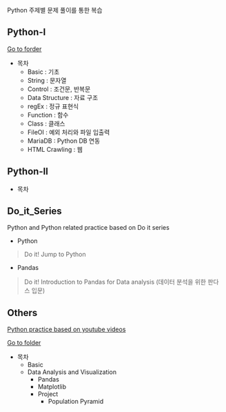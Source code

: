 Python 주제별 문제 풀이를 통한 복습

## Python-I 
[Go to forder](https://github.com/jungmyung-kr/Python_Review/tree/main/Python-I)

* 목차
  * Basic : 기초
  * String : 문자열
  * Control : 조건문, 반복문
  * Data Structure : 자료 구조
  * regEx : 정규 표현식
  * Function : 함수
  * Class : 클래스
  * FileOI : 예외 처리와 파일 입출력
  * MariaDB : Python DB 연동
  * HTML Crawling : 웹

## Python-II

* 목차

## Do_it_Series

Python and Python related practice based on Do it series

* Python
> Do it! Jump to Python

* Pandas
> Do it! Introduction to Pandas for Data analysis (데이터 분석을 위한 판다스 입문)


## Others

[Python practice based on youtube videos](https://youtube.com/@nadocoding)  

[Go to folder](https://github.com/jungmyung-kr/Python_Review/tree/main/Others)
* 목차
  * Basic
  * Data Analysis and Visualization
    * Pandas
    * Matplotlib 
    * Project 
      * Population Pyramid
